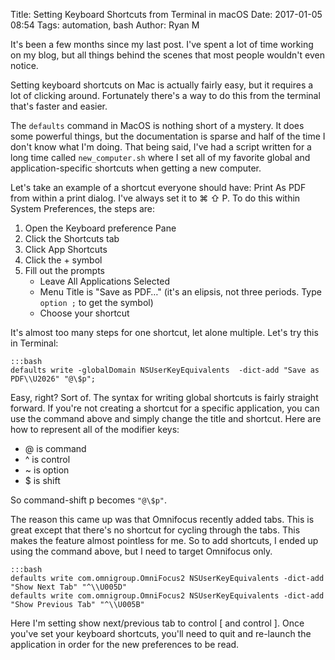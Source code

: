 Title: Setting Keyboard Shortcuts from Terminal in macOS
Date: 2017-01-05 08:54
Tags: automation, bash
Author: Ryan M

It's been a few months since my last post. I've spent a lot of time working on my blog, but all things behind the scenes that most people wouldn't even notice. 

Setting keyboard shortcuts on Mac is actually fairly easy, but it requires a lot of clicking around. Fortunately there's a way to do this from the terminal that's faster and easier.
<!-- PELICAN_END_SUMMARY -->

The `defaults` command in MacOS is nothing short of a mystery. It does some powerful things, but the documentation is sparse and half of the time I don't know what I'm doing. That being said, I've had a script written for a long time called `new_computer.sh` where I set all of my favorite global and application-specific shortcuts when getting a new computer.

Let's take an example of a shortcut everyone should have: Print As PDF from within a print dialog. I've always set it to ⌘ ⇧ P. To do this within System Preferences, the steps are:

1. Open the Keyboard preference Pane
2. Click the Shortcuts tab
3. Click App Shortcuts
4. Click the + symbol
5. Fill out the prompts
    - Leave All Applications Selected
    - Menu Title is "Save as PDF…" (it's an elipsis, not three periods. Type `option ;` to get the symbol)
    - Choose your shortcut

It's almost too many steps for one shortcut, let alone multiple. Let's try this in Terminal:

    :::bash
    defaults write -globalDomain NSUserKeyEquivalents  -dict-add "Save as PDF\\U2026" "@\$p";

Easy, right? Sort of. The syntax for writing global shortcuts is fairly straight forward. If you're not creating a shortcut for a specific application, you can use the command above and simply change the title and shortcut. Here are how to represent all of the modifier keys:

- @ is command
- ^ is control
- ~ is option
- $ is shift

So command-shift p becomes `"@\$p"`.

The reason this came up was that Omnifocus recently added tabs. This is great except that there's no shortcut for cycling through the tabs. This makes the feature almost pointless for me. So to add shortcuts, I ended up using the command above, but I need to target Omnifocus only.


    :::bash
    defaults write com.omnigroup.OmniFocus2 NSUserKeyEquivalents -dict-add "Show Next Tab" "^\\U005D"
    defaults write com.omnigroup.OmniFocus2 NSUserKeyEquivalents -dict-add "Show Previous Tab" "^\\U005B"

Here I'm setting show next/previous tab to control [ and control ]. Once you've set your keyboard shortcuts, you'll need to quit and re-launch the application in order for the new preferences to be read.
